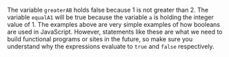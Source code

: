 The variable `greaterAB` holds false because 1 is not greater than 2. The variable `equalA1` will be true because the variable `a` is holding the integer value of 1. The examples above are very simple examples of how booleans are used in JavaScript. However, statements like these are what we need to build functional programs or sites in the future, so make sure you understand why the expressions evaluate to `true` and `false` respectively.
